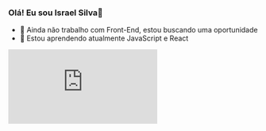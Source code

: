 ### Olá! Eu sou Israel Silva👋
- 🔭 Ainda não trabalho com Front-End, estou buscando uma oportunidade
- 🌱 Estou aprendendo atualmente JavaScript e React
<div>
  <embed src="https://raw.githubusercontent.com/Raelito/imageLibrary/fdc8fa0fcb39c6521c618f14a88c5145bbf4ca11/banner-github.svg?token=AUEA4JSPFYEIBYLQAKEI6CLBXSLBW" alt="" /></embed>
</div>


